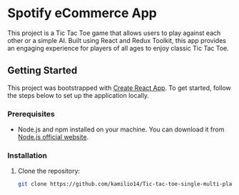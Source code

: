 
# Spotify eCommerce App

This project is a Tic Tac Toe game that allows users to play against each other or a simple AI. Built using React and Redux Toolkit, this app provides an engaging experience for players of all ages to enjoy classic Tic Tac Toe.

## Getting Started

This project was bootstrapped with [Create React App](https://github.com/facebook/create-react-app). To get started, follow the steps below to set up the application locally.

### Prerequisites

- Node.js and npm installed on your machine. You can download it from [Node.js official website](https://nodejs.org/).

### Installation

1. Clone the repository:
   ```bash
   git clone https://github.com/kamilio14/Tic-tac-toe-single-multi-player.git
